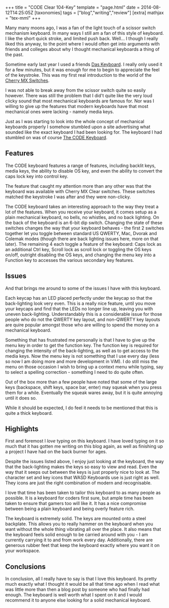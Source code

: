+++
title = "CODE Clear 104-Key"
template = "page.html"
date = 2014-08-12T14:25:05Z
[taxonomies]
tags = ["blog","writing","review"]
[extra]
mathjax = "tex-mml"
+++

Many many moons ago, I was a fan of the light touch of a scissor switch mechanism keyboard. In many ways I still am a fan of this style of keyboard. I like the short quick stroke, and limited push back. Well... I though I really liked this anyway, to the point where I would often get into arguments with friends and colleges about why I thought mechanical keyboards a thing of the past.

<!-- more -->

Sometime early last year I used a friends [Das Keyboard][das-keyboard]. I really only used it for a few minutes, but it was enough for me to begin to appreciate the feel of the keystroke. This was my first real introduction to the world of the [Cherry MX Switches][cherry-mx-switch].

I was not able to break away from the scissor switch quite so easily however. There was still the problem that I did't quite like the very loud clicky sound that most mechanical keyboards are famous for. Nor was I willing to give up the features that modern keyboards have that most mechanical ones were lacking - namely media keys.

Just as I was starting to look into the whole concept of mechanical keyboards properly I somehow stumbled upon a site advertising what sounded like the exact keyboard I had been looking for. The keyboard I had stumbled on was of course [The CODE Keyboard][code-keyboard].

## Features ##

The CODE keyboard features a range of features, including backlit keys, media keys, the ability to disable OS key, and even the ability to convert the caps lock key into control key.

The feature that caught my attention more than any other was that the keyboard was available with Cherry MX Clear switches. These switches matched the keystroke I was after and they were non-clicky.

The CODE keyboard takes an interesting approach to the way they treat a lot of the features. When you receive your keyboard, it comes setup as a plain mechanical keyboard, no bells, no whistles, and no back lighting. On the back of the keyboard is an 6-bit dip switch. Changing the state of these switches changes the way that your keyboard behaves - the first 2 switches together let you toggle between standard US QWERTY, Mac, Dvorak and Colemak modes (though there are back lighting issues here, more on that later). The remaining 4 each toggle a feature of the keyboard: Caps lock as an additional Ctrl key, Scroll lock as scroll lock or toggling the OS keys on/off, outright disabling the OS keys, and changing the menu key into a Function key to accesses the various secondary key features.

## Issues ##

And that brings me around to some of the issues I have with this keyboard.

Each keycap has an LED placed perfectly under the keycap so that the back-lighting look very even. This is a really nice feature, until you move your keycaps and find that the LEDs no longer line up, leaving you with uneven back-lighting. Understandably this is a considerable issue for those people who do not the QWERTY key layout, and non-QWERTY key layouts are quire popular amongst those who  are willing to spend the money on a mechanical keyboard.

Something that has frustrated me personally is that I have to give up the menu key in order to get the function key. The function key is required for changing the intensity of the back-lighting, as well as to get access to the media keys. Now the menu key is not something that I use every day (less so now I am doing more and more development in ViM). I do still miss the menu on those occasion I wish to bring up a context menu while typing, say to select a spelling correction - something I need to do quite often.

Out of the box more than a few people have noted that some of the large keys (backspace, shift keys, space bar, enter) may squeak when you press them for a while. Eventually the squeak wares away, but it is quite annoying until it does so.

While it should be expected, I do feel it needs to be mentioned that this is quite a thick keyboard.

## Highlights ##

First and foremost I _love_ typing on this keyboard. I have loved typing on it so much that it has gotten me writing on this blog again, as well as finishing up a project I have had on the back burner for ages.

Despite the issues listed above, I enjoy just looking at the keyboard, the way that the back-lighting makes the keys so easy to view and read. Even the way that it seeps out between the keys is just properly nice to look at. The character set and key icons that WASD Keyboards use is just right as well. They icons are just the right combination of modern and recognisable.

I love that time has been taken to tailor this keyboard to as many people as possible. It is a keyboard for coders first sure, but ample time has been taken to ensure that gamers too will like it. It has a nice compromise between being a plain keyboard and being overly feature rich.

The keyboard is extremely solid. The keys are mounted onto a steel backplate. This allows you to really hammer on the keyboard when you want without the whole thing vibrating all over the place. It also means that the keyboard feels solid enough to be carried around with you - I am currently carrying it to and from work every day. Additionally, there are generous rubber feet that keep the keyboard exactly where you want it on your workspace.

## Conclusions ##

In conclusion, all I really have to say is that I love this keyboard. Its pretty much exactly what I thought it would be all that time ago when I read what was little more than then a blog post by someone who had finally had enough. The keyboard is well worth what I spent on it and I would recommend it to anyone else looking for a solid mechanical keyboard.

[code-keyboard]: http://codekeyboards.com/
[das-keyboard]: http://www.daskeyboard.com/
[cherry-mx-switch]: http://en.wikipedia.org/wiki/Cherry_MX#Cherry_switches